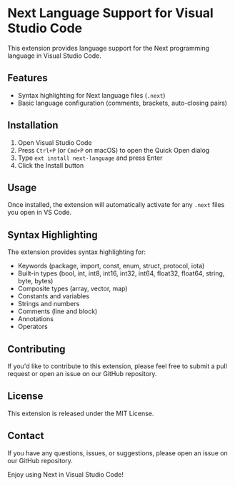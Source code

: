 # Next Language Support for Visual Studio Code

This extension provides language support for the Next programming language in Visual Studio Code.

## Features

- Syntax highlighting for Next language files (`.next`)
- Basic language configuration (comments, brackets, auto-closing pairs)

## Installation

1. Open Visual Studio Code
2. Press `Ctrl+P` (or `Cmd+P` on macOS) to open the Quick Open dialog
3. Type `ext install next-language` and press Enter
4. Click the Install button

## Usage

Once installed, the extension will automatically activate for any `.next` files you open in VS Code.

## Syntax Highlighting

The extension provides syntax highlighting for:

- Keywords (package, import, const, enum, struct, protocol, iota)
- Built-in types (bool, int, int8, int16, int32, int64, float32, float64, string, byte, bytes)
- Composite types (array, vector, map)
- Constants and variables
- Strings and numbers
- Comments (line and block)
- Annotations
- Operators

## Contributing

If you'd like to contribute to this extension, please feel free to submit a pull request or open an issue on our GitHub repository.

## License

This extension is released under the MIT License.

## Contact

If you have any questions, issues, or suggestions, please open an issue on our GitHub repository.

Enjoy using Next in Visual Studio Code!